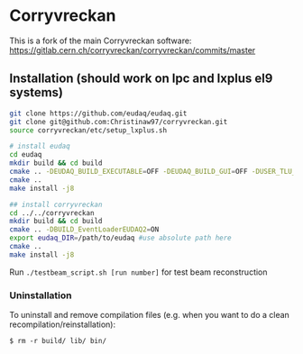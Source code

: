 # Corryvreckan

This is a fork of the main Corryvreckan software: https://gitlab.cern.ch/corryvreckan/corryvreckan/commits/master

## Installation (should work on lpc and lxplus el9 systems)

```bash
git clone https://github.com/eudaq/eudaq.git
git clone git@github.com:Christinaw97/corryvreckan.git
source corryvreckan/etc/setup_lxplus.sh

# install eudaq
cd eudaq
mkdir build && cd build
cmake .. -DEUDAQ_BUILD_EXECUTABLE=OFF -DEUDAQ_BUILD_GUI=OFF -DUSER_TLU_BUILD=ON 
cmake ..
make install -j8

## install corryvreckan
cd ../../corryvreckan
mkdir build && cd build
cmake .. -DBUILD_EventLoaderEUDAQ2=ON
export eudaq_DIR=/path/to/eudaq #use absolute path here
cmake ..
make install -j8
```

Run `./testbeam_script.sh [run number]` for test beam reconstruction

### Uninstallation
To uninstall and remove compilation files (e.g. when you want to do a clean recompilation/reinstallation):

```
$ rm -r build/ lib/ bin/
```
